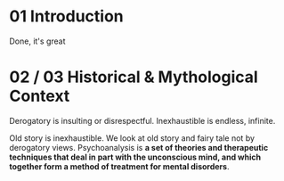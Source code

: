 # 01 Introduction
Done, it's great
# 02 / 03 Historical & Mythological Context
Derogatory is insulting or disrespectful.
Inexhaustible is endless, infinite.

Old story is inexhaustible.
We look at old story and fairy tale not by derogatory views.
Psychoanalysis is **a set of theories and therapeutic techniques that deal in part with the unconscious mind, and which together form a method of treatment for mental disorders**.
